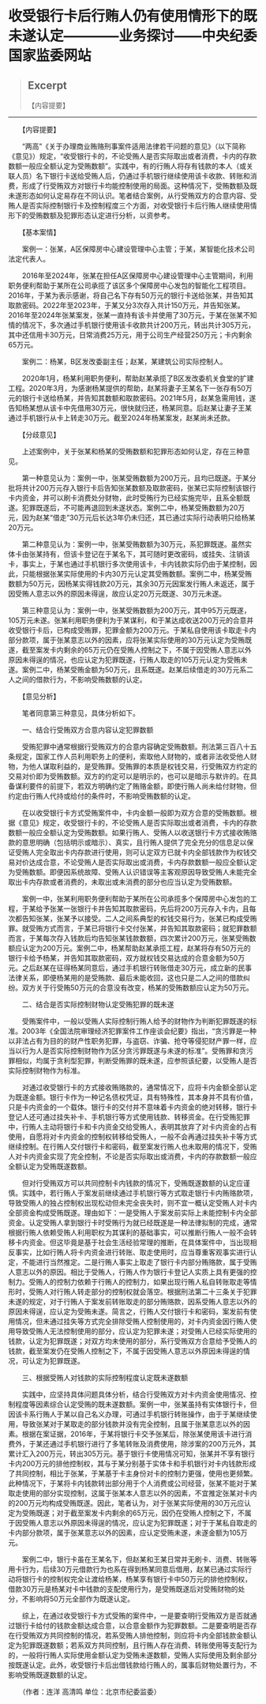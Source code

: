 
# 收受银行卡后行贿人仍有使用情形下的既未遂认定————业务探讨——中央纪委国家监委网站

> ## Excerpt
> 【内容提要】

---
　　【内容提要】

　　“两高”《关于办理商业贿赂刑事案件适用法律若干问题的意见》（以下简称《意见》）规定，“收受银行卡的，不论受贿人是否实际取出或者消费，卡内的存款数额一般应全额认定为受贿数额”。实践中，有的行贿人将存有钱款的本人（或关联人员）名下银行卡送给受贿人后，仍通过手机银行继续使用该卡收款、转账和消费，形成了行受贿双方对银行卡均能控制使用的局面。这种情况下，受贿数额及既未遂形态如何认定易存在不同认识。笔者结合案例，从行受贿双方的合意内容、受贿人是否实际控制银行卡及控制程度三个方面，对收受银行卡后行贿人继续使用情形下的受贿数额及犯罪形态认定进行分析，以资参考。

　　【基本案情】

　　案例一：张某，A区保障房中心建设管理中心主管；于某，某智能化技术公司法定代表人。

　　2016年至2024年，张某在担任A区保障房中心建设管理中心主管期间，利用职务便利帮助于某所在公司承揽了该区多个保障房中心发包的智能化工程项目。2016年，于某为表示感谢，将自己名下存有50万元的银行卡送给张某，并告知其取款密码。2022年至2023年，于某又分3次存入共计150万元，并告知张某。2016年至2024年张某案发，张某一直持有该卡并使用了30万元，于某在张某不知情的情况下，多次通过手机银行使用该卡收款共计200万元，转出共计305万元，其中还信用卡30万元，日常消费25万元，用于公司生产经营250万元；卡内剩余65万元。

　　案例二：杨某，B区发改委副主任；赵某，某建筑公司实际控制人。

　　2020年1月，杨某利用职务便利，帮助赵某承揽了B区发改委机关食堂的扩建工程。2020年3月，为感谢杨某提供的帮助，赵某将妻子王某名下一张存有50万元的银行卡送给杨某，并告知其数额和取款密码。2021年5月，赵某急需用钱，遂告知杨某想从该卡中先借用30万元，很快就归还，杨某同意。后赵某让妻子王某通过手机银行从卡上转走30万元。截至2024年杨某案发，赵某尚未还款。

　　【分歧意见】

　　上述案例中，关于张某和杨某的受贿数额和犯罪形态如何认定，存在三种意见。

　　第一种意见认为：案例一中，张某受贿数额为200万元，且均已既遂。于某分批将共计200万元存入银行卡后告知张某数额及取款密码，张某已实际控制该银行卡内资金，并可以刷卡消费处分财物，此时受贿行为已经实施完毕，且系全额既遂。犯罪既遂后，不可能再退回到未遂状态。案例二中，杨某受贿数额为20万元，因为赵某“借走”30万元后长达3年仍未归还，其已通过实际行动表明只给杨某20万元。

　　第二种意见认为：案例一中，张某受贿数额为30万元，系犯罪既遂。虽然实体卡由张某持有，但该卡登记在于某名下，其可随时更改密码，或挂失、注销该卡，事实上，于某也通过手机银行多次使用该卡，卡内钱款实际仍由于某控制，因此，只能根据张某实际使用的卡内30万元认定其受贿数额。案例二中，杨某受贿数额为50万元，因杨某实得钱款20万元，其余30万元因案发行贿人未返还，属于因受贿人意志以外的原因未得逞，故应认定20万元既遂、30万元未遂。

　　第三种意见认为：案例一中，张某受贿数额为200万元，其中95万元既遂，105万元未遂。张某利用职务便利为于某谋利，和于某达成收送200万元的合意并收受银行卡后，已构成受贿罪，犯罪金额为200万元。于某私自使用该卡取走卡内部分款项，属于张某意志以外的因素，应将张某实际使用的30万元认定为受贿既遂，截至案发卡内剩余的65万元仍在受贿人控制之下，不属于因受贿人意志以外原因未得逞的情况，也应认定为犯罪既遂，行贿人取走的105万元认定为受贿未遂。案例二中，杨某受贿金额为50万元，且系既遂。赵某后续借走的30万元系二人之间的借款行为，不影响受贿数额的认定。

　　【意见分析】

　　笔者同意第三种意见，具体分析如下。

　　一、结合行受贿双方合意内容认定犯罪数额

　　受贿犯罪中通常根据行受贿双方的合意内容确定受贿数额。刑法第三百八十五条规定，国家工作人员利用职务上的便利，索取他人财物的，或者非法收受他人财物，为他人谋取利益的，是受贿罪。受贿罪的本质是权钱交易，行受贿双方约定的交易对价即为受贿数额。双方的约定可以是明示的，也可以是暗示与默许的。在具备谋利要件的前提下，若双方明确约定了贿赂金额，即使行贿人尚未给付财物，但约定由行贿人代持或给付的条件时，不影响受贿数额的认定。

　　在以收受银行卡方式受贿案件中，卡内金额一般即为双方合意的受贿数额。根据《意见》规定，收受银行卡的，不论受贿人是否实际取出或者消费，卡内的存款数额一般应全额认定为受贿数额。如果行贿人、受贿人以收送银行卡方式接收贿赂款的意思明确（包括明示或暗示）、真实，且行贿人提供了完全充分的信息足以保证受贿人完全取出卡内存款进行使用，则可认定双方已就卡内全部钱款作为权钱交易对价达成合意，不论受贿人是否实际取出或消费，卡内存款数额一般应全额认定为受贿数额。即便因系统故障、受贿人认识错误等主客观原因导致受贿人未能完全取出卡内存款或者消费的，未取出或未消费的部分也应当认定为受贿数额。

　　案例一中，张某利用职务便利帮助于某所在公司承揽多个保障房中心发包的工程，于某给予张某一张银行卡并告知其取款密码，先后将200万元存入卡内，且每次都告知张某，张某予以接受。二人之间系典型的权钱交易行为，张某已构成受贿罪。就受贿方式而言，于某已将银行卡交付张某，并告知其取款密码；就犯罪数额而言，于某每次存入钱款后均告知张某钱款数额，四次累计200万元，张某受贿数额应认定为200万元。案例二中，杨某帮助赵某承揽工程，赵某将存有50万元的银行卡给予杨某，并告知其取款密码，双方就权钱交易达成的合意金额为50万元。之后赵某在征得杨某同意后，通过手机银行转账借走30万元，成立新的民事法律关系，即便杨某用的是受贿款、最后未能收回，这也只是二人之间的借款纠纷。双方关于行受贿50万元的合意没有改变，杨某的受贿数额应认定为50万元。

　　二、结合是否实际控制财物认定受贿犯罪的既未遂

　　受贿案件中，一般以受贿人实际控制行贿人给予的财物作为判断犯罪既遂的标准。2003年《全国法院审理经济犯罪案件工作座谈会纪要》指出，“贪污罪是一种以非法占有为目的的财产性职务犯罪，与盗窃、诈骗、抢夺等侵犯财产罪一样，应当以行为人是否实际控制财物作为区分贪污罪既遂与未遂的标准”。受贿罪和贪污罪相似，均属于贪利型犯罪，判断受贿罪的既未遂，应参照该纪要，以受贿人是否实际控制财物作为标准。

　　对通过收受银行卡的方式接收贿赂款的，通常情况下，应将卡内金额全部认定为既遂金额。银行卡作为一种记名债权凭证，具有特殊性，其本身并不具有价值，只是卡内资金的一个载体。银行卡的交付并不意味着卡内资金的绝对转移，银行卡登记人还可通过挂失补卡、手机银行等方式使用钱款、转移资金。在行受贿犯罪中，行贿人主动将银行卡和卡内资金交给受贿人，表明其放弃了对卡内资金的占有使用，自愿将对卡内资金的控制权转移给受贿人，一般不会再通过挂失补卡等方式继续控制。在行贿人交付银行卡和密码，截至案发行贿人也未取用的情况下，受贿人对卡内资金实现了完全控制，不论是否实际取出或消费，卡内的存款数额一般应全额认定为受贿既遂数额。

　　但对行受贿双方可以共同控制卡内钱款的情况下，受贿既遂数额的认定应谨慎。实践中，若行贿人于案发前继续通过手机银行等方式取走银行卡内贿赂款项，导致受贿人的独占控制权出现松动但未完全丧失时，则不宜一概认定受贿人对卡内全部资金构成受贿既遂。理由如下：一是受贿人于案发前实际上未能控制卡内全部资金。认定受贿人拿到银行卡时受贿行为就已经既遂是一种法律拟制的完成，通常根据行贿人依赖受贿人利用职权为其谋利的基础事实，可以推断行贿人一般不会转移卡内资金。但这毕竟是基于社会生活经验常理的推断，在具体案件中，当出现相反事实，比如行贿人将卡内资金进行转账、取走使用时，应当尊重客观事实进行认定，不能进行当然推定。二是行贿人事实上取走了银行卡内部分贿赂款，属于受贿人意志以外的原因。相比于受贿人，行贿人作为银行卡登记人实质上具有更强的控制力。受贿人的控制力依赖于行贿人的控制力，如果出现行贿人私自转账取走等情形时，受贿人对行贿人转走部分的控制权就会落空。根据刑法第二十三条关于犯罪未遂的规定，对于行贿人于案发前转账取走的部分贿赂款，因系受贿人意志以外的原因未得逞，应认定为受贿未遂。简言之，行贿人交付银行卡和密码，案发前有使用情况，但未通过挂失等方式完全排除受贿人控制使用的，对卡内资金因行贿人使用导致受贿人无法控制使用的部分，应认定为犯罪未遂；对受贿人已经实际使用的钱款，认定为犯罪既遂；对双方均未使用的部分，系行受贿双方合意给予受贿人的钱款，截至案发仍在受贿人控制之下，不属于因受贿人意志以外原因未得逞的情况，可认定为犯罪既遂。

　　三、根据受贿人对钱款的实际控制程度认定既未遂数额

　　实践中，应坚持具体问题具体分析，结合行受贿双方对卡内资金使用情况、控制程度等因素综合认定受贿的既未遂数额。案例一中，张某虽持有实体银行卡，但因该卡系行贿人于某以自己名义办理，可通过手机银行转账操作，由于于某继续使用，导致张某对于某取走的部分钱款并没有完全控制，且属于张某意志以外的因素。根据在案证据，2016年，于某将银行卡交予张某后，除张某使用该卡进行消费外，于某还通过手机银行进行了多笔转账及消费使用，除涉案的200万元外，其累计汇入200万元，转出305万元。基于银行卡使用情况可知，张某并不享有银行卡内200万元的排他控制权，其与于某分别基于实体卡和手机银行对卡内钱款形成了共同控制，相比于张某，于某基于卡主身份对卡的控制力更强，使用也更频繁。此种情况下，于某将卡内钱款转出部分用于个人消费或公司经营，张某不能对于某取走使用的部分实现控制，这属于张某本人意志以外的因素，不宜推定张某对卡内的200万元均构成受贿既遂。因此，笔者认为，对于张某实际使用的30万元应认定为受贿既遂；对于截至案发卡内剩余的65万元，因仍在受贿人控制之下，不属于因受贿人意志以外原因未得逞的情况，应认定为犯罪既遂；对于于某私自取走的卡内部分款项，属于张某意志以外的因素，应认定受贿未遂，未遂金额为105万元。

　　案例二中，银行卡虽在王某名下，但赵某和王某日常并无刷卡、消费、转账等用卡行为，后续30万元借款行为也系在得到杨某同意后借用，赵某已通过实际行动将银行卡的控制权完全让渡给杨某，杨某享有银行卡中50万元的排他控制权，借款30万元是杨某对卡中钱款的支配使用行为，是受贿既遂后对受贿财物的处分，不影响将50万元全部作为既遂认定。

　　综上，在通过收受银行卡方式受贿的案件中，一是要查明行受贿双方是否就通过银行卡给付的钱款金额达成合意，以合意金额作为犯罪数额。二是要查明是否存在行受贿双方共同控制的情况，若系受贿人排他控制，则应将卡内全部钱款金额认定为犯罪既遂数额；若系双方共同控制，且行贿人存在消费、转账使用等支配行为的，一般将行贿人实际使用金额认定为受贿未遂数额，受贿人实际使用及剩余部分按既遂认定。此外，收受银行卡后出借钱款给行贿人的，属事后财物处置行为，不影响受贿既遂数额的认定。

　　（作者：连洋 高清鸣 单位：北京市纪委监委）
